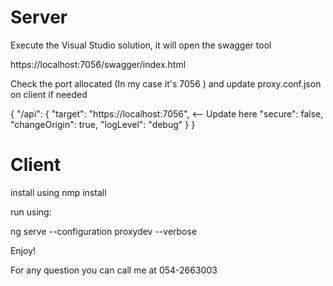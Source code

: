 
# Server

Execute the Visual Studio solution, it will open the swagger tool

https://localhost:7056/swagger/index.html

Check the port allocated (In my case it's 7056 ) and update proxy.conf.json on client if needed

{
  "/api": {
    "target": "https://localhost:7056",  <-- Update here
    "secure": false,
    "changeOrigin": true,
    "logLevel": "debug"
  }
}

# Client

install using nmp install

run using:

ng serve --configuration proxydev --verbose

Enjoy!

For any question you can call me at 054-2663003